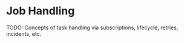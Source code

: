 # Job Handling

TODO: Concepts of task handling via subscriptions, lifecycle, retries, incidents, etc.

